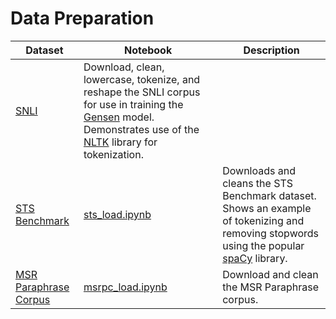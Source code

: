 # Data Preparation

<table>
	<thead>
		<tr>
			<th>Dataset</th>
			<th>Notebook</th>
			<th>Description</th>
		</tr>
	</thead>
	<tbody>
		<tr>
			<td>
				<a href="snli_preprocess.ipynb">SNLI</a>
			</td>
			<td>
				Download, clean, lowercase, tokenize, and reshape the SNLI corpus for use in training the <a href="https://github.com/Maluuba/gensen">Gensen</a> model. Demonstrates use of the <a href="https://www.nltk.org/">NLTK</a> library for tokenization.
			</td>
		</tr>
		<tr>
			<td>
				<a href="http://ixa2.si.ehu.es/stswiki/index.php/STSbenchmark">STS Benchmark</a>
			</td>
			<td>
				<a href="stsbenchmark.ipynb">sts_load.ipynb</a>
			</td>
			<td>Downloads and cleans the STS Benchmark dataset. Shows an example of tokenizing and removing stopwords using the popular <a href="https://spacy.io/">spaCy</a> library.</td>
		</tr>
		<tr>
			<td>
				<a href="https://www.microsoft.com/en-us/download/details.aspx?id=52398">MSR Paraphrase Corpus</a>
			</td>
			<td>
				<a href="msrpc_load.ipynb">msrpc_load.ipynb</a>
			</td>
			<td>Download and clean the MSR Paraphrase corpus.</td>
		</tr>
	</tbody>
</table>